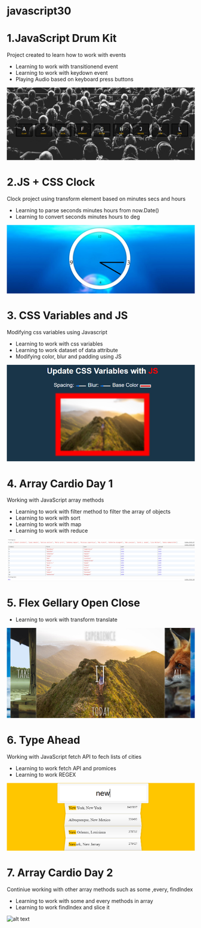 # javascript30
# 1.JavaScript Drum Kit
  Project created to learn how to work with events 
  
  - Learning to work with transitionend event
  - Learning to work with keydown event
  - Playing Audio based on keyboard press buttons

![alt text](https://github.com/abdulazizcode/javascript30/blob/master/1.%20JavaScript%20Drum%20Kit/Capture.PNG?raw=true)


# 2.JS + CSS Clock
  Clock project using transform element based on minutes secs and hours  
  
  - Learning to parse seconds minutes hours from now.Date()
  - Learning to convert seconds minutes hours to deg

![alt text](https://github.com/abdulazizcode/javascript30/blob/master/2.%20CSS%20%2B%20JS%20Clock/Capture.PNG?raw=true)


# 3. CSS Variables and JS
  Modifying css variables using Javascript 
  
  - Learning to work with css variables
  - Learning to work dataset of data attribute
  - Modifying color, blur and padding using JS

![alt text](https://github.com/abdulazizcode/javascript30/blob/master/3.%20CSS%20Variables%20and%20JS/Capture.PNG?raw=true)


# 4. Array Cardio Day 1
  Working with JavaScript array methods
  
  - Learning to work with filter method to filter the array of objects
  - Learning to work with sort 
  - Learning to work with map
  - Learning to work with reduce

![alt text](https://github.com/abdulazizcode/javascript30/blob/master/4.%20Array%20Cardio%20Day%201/Capture.PNG?raw=true)


# 5. Flex Gellary Open Close
  
  - Learning to work with transform translate

![alt text](https://github.com/abdulazizcode/javascript30/blob/master/5.%20%20Flex%20Panel%20Gallery/Capture.PNG?raw=true)


# 6. Type Ahead
  Working with JavaScript fetch API to fech lists of cities
  
  - Learning to work fetch API and promices
  - Learning to work REGEX
  
  ![alt text](https://github.com/abdulazizcode/javascript30/blob/master/6.%20%20Type%20Ahead/Capture.PNG?raw=true)

  # 7. Array Cardio Day 2
  Continiue working with other array methods such as some ,every, findIndex
  
  - Learning to work with some and every methods in array
  - Learning to work findIndex and slice it
  
![alt text](https://github.com/abdulazizcode/javascript30/blob/master/4.%20Array%20Cardio%20Day%202/Capture.PNG?raw=true)





